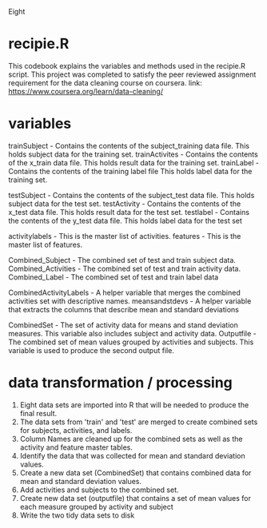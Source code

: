Eight 
# recipie.R
This codebook explains the variables and methods used in the recipie.R script. 
This project was completed to satisfy the peer reviewed assignment requirement for the data cleaning course on coursera.
link: https://www.coursera.org/learn/data-cleaning/

# variables
trainSubject - Contains the contents of the subject_training data file.  This holds subject data for the training set.
trainActivites - Contains the contents of the x_train data file.  This holds result data for the training set.
trainLabel - Contains the contents of the training label file  This holds label data for the training set.

testSubject - Contains the contents of the subject_test data file.  This holds subject data for the test set.
testActivity - Contains the contents of the x_test data file.  This holds result data for the test set.
testlabel - Contains the contents of the y_test data file.  This holds label data for the test set

activitylabels - This is the master list of activities.
features - This is the master list of features.

Combined_Subject - The combined set of test and train subject data.
Combined_Activities - The combined set of test and train activity data.
Combined_Label - The combined set of test and train label data

CombinedActivityLabels - A helper variable that merges the combined activities set with descriptive names.
meansandstdevs - A helper variable that extracts the columns that describe mean and standard deviations

CombinedSet - The set of activity data for means and stand deviation measures.  This variable also includes subject and activity data. 
Outputfile - The combined set of mean values grouped by activities and subjects.  This variable is used to produce the second output file.


# data transformation / processing
1. Eight data sets are imported into R that will be needed to produce the final result.
2. The data sets from 'train' and 'test' are merged to create combined sets for subjects, activities, and labels.
3. Column Names are cleaned up for the combined sets as well as the activity and feature master tables.
4. Identify the data that was collected for mean and standard deviation values.
5. Create a new data set (CombinedSet) that contains combined data for mean and standard deviation values.
6. Add activities and subjects to the combined set.
7. Create  new data set (outputfile) that contains a set of mean values for each measure grouped by activity and subject
8. Write the two tidy data sets to disk
